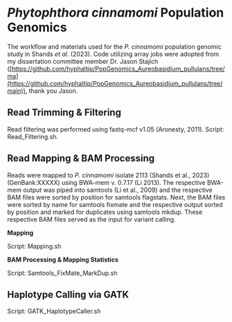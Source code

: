 # _Phytophthora cinnamomi_ Population Genomics

The workflow and materials used for the _P. cinnamomi_ population genomic study in Shands _et al._ (2023). Code utilizing array jobs were adopted from my dissertation committee member Dr. Jason Stajich ([https://github.com/hyphaltip/PopGenomics_Aureobasidium_pullulans/tree/ma](https://github.com/hyphaltip/PopGenomics_Aureobasidium_pullulans/tree/main)), thank you Jason. 

## Read Trimming & Filtering

Read filtering was performed using fastq-mcf v1.05 (Aronesty, 2011). Script: Read_Filtering.sh. 


## Read Mapping & BAM Processing

Reads were mapped to _P. cinnamomi_ isolate 2113 (Shands et al., 2023) (GenBank:XXXXX) using BWA-mem v. 0.7.17 (Li 2013). The respective BWA-mem output was piped into samtools (Li et al., 2009) and the respective BAM files were sorted by position for samtools flagstats. Next, the BAM files were sorted by name for samtools fixmate and the respective output sorted by position and marked for duplicates using samtools mkdup. These respective BAM files served as the input for variant calling. 

**Mapping**

Script: Mapping.sh

**BAM Processing & Mapping Statistics**

Script: Samtools_FixMate_MarkDup.sh

## Haplotype Calling via GATK 

Script: GATK_HaplotypeCaller.sh

